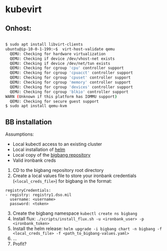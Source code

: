 # kubevirt

## Onhost:

```bash

$ sudo apt install libvirt-clients
ubuntu@ip-10-0-1-199:~$  virt-host-validate qemu
  QEMU: Checking for hardware virtualization                                 : FAIL (Only emulated CPUs are available, performance will be significantly limited)
  QEMU: Checking if device /dev/vhost-net exists                             : PASS
  QEMU: Checking if device /dev/net/tun exists                               : PASS
  QEMU: Checking for cgroup 'cpu' controller support                         : PASS
  QEMU: Checking for cgroup 'cpuacct' controller support                     : PASS
  QEMU: Checking for cgroup 'cpuset' controller support                      : PASS
  QEMU: Checking for cgroup 'memory' controller support                      : PASS
  QEMU: Checking for cgroup 'devices' controller support                     : PASS
  QEMU: Checking for cgroup 'blkio' controller support                       : PASS
WARN (Unknown if this platform has IOMMU support)
  QEMU: Checking for secure guest support                                    : WARN (Unknown if this platform has Secure Guest support)
$ sudo apt install qemu-kvm
```

## BB installation
Assumptions:
* Local kubectl access to an existing cluster
* Local installation of [helm](https://helm.sh/docs/intro/install/)
* Local copy of the [bigbang repository](https://repo1.dso.mil/platform-one/big-bang/bigbang)
* Valid ironbank creds


1. CD to the bigbang repository root directory 
2. Create a local values file to store your ironbank credentials (`<local_creds_file>`) for bigbang in the format:
```
registryCredentials:
- registry: registry1.dso.mil
  username: <username>
  password: <token>
```
3. Create the bigbang namespace `kubectl create ns bigbang`
4. Install flux: `./scripts/install_flux.sh -u <ironbank_user> -p <ironbank_token>`
5. Install the helm release: `helm upgrade -i bigbang chart -n bigbang -f <local_creds_file> -f <path_to_bigbang-values.yaml>`
6. ...
7. Profit?